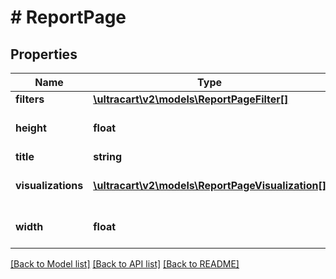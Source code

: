 # # ReportPage

## Properties

Name | Type | Description | Notes
------------ | ------------- | ------------- | -------------
**filters** | [**\ultracart\v2\models\ReportPageFilter[]**](ReportPageFilter.md) |  | [optional]
**height** | **float** | Height of the report page in inches | [optional]
**title** | **string** |  | [optional]
**visualizations** | [**\ultracart\v2\models\ReportPageVisualization[]**](ReportPageVisualization.md) | Visualizations on the report page. | [optional]
**width** | **float** | Width of the report page in inches | [optional]

[[Back to Model list]](../../README.md#models) [[Back to API list]](../../README.md#endpoints) [[Back to README]](../../README.md)
